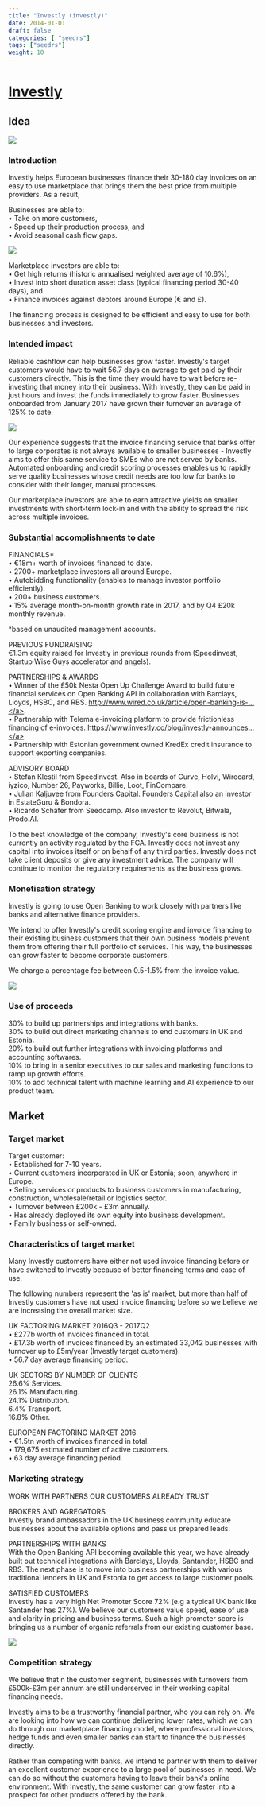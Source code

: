 ```yaml
---
title: "Investly (investly)"
date: 2014-01-01
draft: false
categories: [ "seedrs"]
tags: ["seedrs"]
weight: 10
---
```


# [Investly](https://www.seedrs.com/investly)

## Idea

![](/img/seedrs/uploads/startup/section_image/image/13720/j633amoz23d3qvq0vun8ulimnptmy3k/Investly_header.png?rect=0%2C0%2C1500%2C900&w=600&fit=clip&s=475add2e2de04fd5f9940b71f551703f)

### Introduction

Investly helps European businesses finance their 30-180 day invoices on an easy to use marketplace that brings them the best price from multiple providers. As a result,

Businesses are able to: <br>• Take on more customers, <br>• Speed up their production process, and <br>• Avoid seasonal cash flow gaps.

![](/img/seedrs/uploads/startup/section_image/image/13723/opc3cntmfl2k2uqtbgz251ev6lmjtru/Investors.png?rect=0%2C-5%2C1119%2C432&w=600&fit=clip&s=198cd46ebd6075487b902eec87787ff5)

Marketplace investors are able to: <br>• Get high returns (historic annualised weighted average of 10.6%), <br>• Invest into short duration asset class (typical financing period 30-40 days), and <br>• Finance invoices against debtors around Europe (€ and £).

The financing process is designed to be efficient and easy to use for both businesses and investors.

### Intended impact

Reliable cashflow can help businesses grow faster. Investly's target customers would have to wait 56.7 days on average to get paid by their customers directly. This is the time they would have to wait before re-investing that money into their business. With Investly, they can be paid in just hours and invest the funds immediately to grow faster. Businesses onboarded from January 2017 have grown their turnover an average of 125% to date.

![](/img/seedrs/uploads/startup/section_image/image/13727/d5p0i5iunovxb60awwvllwug8x9wcvs/Investly_M_B_quote.png?rect=0%2C0%2C1500%2C900&w=600&fit=clip&s=1edc6c88b731424a4577cf1b47bb6b12)

Our experience suggests that the invoice financing service that banks offer to large corporates is not always available to smaller businesses - Investly aims to offer this same service to SMEs who are not served by banks. Automated onboarding and credit scoring processes enables us to rapidly serve quality businesses whose credit needs are too low for banks to consider with their longer, manual processes.

Our marketplace investors are able to earn attractive yields on smaller investments with short-term lock-in and with the ability to spread the risk across multiple invoices.

### Substantial accomplishments to date

FINANCIALS* <br>• €18m+ worth of invoices financed to date. <br>• 2700+ marketplace investors all around Europe. <br>• Autobidding functionality (enables to manage investor portfolio efficiently). <br>• 200+ business customers. <br>• 15% average month-on-month growth rate in 2017, and by Q4 £20k monthly revenue.

*based on unaudited management accounts.

PREVIOUS FUNDRAISING <br>€1.3m equity raised for Investly in previous rounds from (Speedinvest, Startup Wise Guys accelerator and angels).

PARTNERSHIPS &amp; AWARDS <br>• Winner of the £50k Nesta Open Up Challenge Award to build future financial services on Open Banking API in collaboration with Barclays, Lloyds, HSBC, and RBS. <a target="_blank" rel="nofollow" class="outside" href="http://www.wired.co.uk/article/open-banking-is-nearly-here-heres-the-first-glimpse-what-it-will-look-like-in-practice">http://www.wired.co.uk/article/open-banking-is-...</a>. <br>• Partnership with Telema e-invoicing platform to provide frictionless financing of e-invoices. <a target="_blank" rel="nofollow" class="outside" href="https://www.investly.co/blog/investly-announces-partnership-with-the-largest-e-invoicing-operator-in-the-baltics">https://www.investly.co/blog/investly-announces...</a> <br>• Partnership with Estonian government owned KredEx credit insurance to support exporting companies.

ADVISORY BOARD <br>• Stefan Klestil from Speedinvest. Also in boards of Curve, Holvi, Wirecard, iyzico, Number 26, Payworks, Billie, Loot, FinCompare. <br>• Julian Kaljuvee from Founders Capital. Founders Capital also an investor in EstateGuru &amp; Bondora. <br>• Ricardo Schäfer from Seedcamp. Also investor to Revolut, Bitwala, Prodo.AI.

To the best knowledge of the company, Investly's core business is not currently an activity regulated by the FCA. Investly does not invest any capital into invoices itself or on behalf of any third parties. Investly does not take client deposits or give any investment advice. The company will continue to monitor the regulatory requirements as the business grows.

### Monetisation strategy

Investly is going to use Open Banking to work closely with partners like banks and alternative finance providers.

We intend to offer Investly's credit scoring engine and invoice financing to their existing business customers that their own business models prevent them from offering their full portfolio of services. This way, the businesses can grow faster to become corporate customers.

We charge a percentage fee between 0.5-1.5% from the invoice value.

![](/img/seedrs/uploads/startup/section_image/image/13721/6dcxjm2nyarbfn0i4wvqkogoujizo11/Investly_steps.png?rect=0%2C0%2C1500%2C900&w=600&fit=clip&s=717eac42748aa2ee4879e65cac5e6752)

### Use of proceeds

30% to build up partnerships and integrations with banks. <br>30% to build out direct marketing channels to end customers in UK and Estonia. <br>20% to build out further integrations with invoicing platforms and accounting softwares. <br>10% to bring in a senior executives to our sales and marketing functions to ramp up growth efforts. <br>10% to add technical talent with machine learning and AI experience to our product team.

## Market

### Target market

Target customer: <br>• Established for 7-10 years. <br>• Current customers incorporated in UK or Estonia; soon, anywhere in Europe. <br>• Selling services or products to business customers in manufacturing, construction, wholesale/retail or logistics sector. <br>• Turnover between £200k - £3m annually. <br>• Has already deployed its own equity into business development. <br>• Family business or self-owned.

### Characteristics of target market

Many Investly customers have either not used invoice financing before or have switched to Investly because of better financing terms and ease of use.

The following numbers represent the 'as is' market, but more than half of Investly customers have not used invoice financing before so we believe we are increasing the overall market size.

UK FACTORING MARKET 2016Q3 - 2017Q2 <br>• £277b worth of invoices financed in total. <br>• £17.3b worth of invoices financed by an estimated 33,042 businesses with turnover up to £5m/year (Investly target customers). <br>• 56.7 day average financing period.

UK SECTORS BY NUMBER OF CLIENTS <br>26.6% Services. <br>26.1% Manufacturing. <br>24.1% Distribution. <br>6.4% Transport. <br>16.8% Other.

EUROPEAN FACTORING MARKET 2016 <br>• €1.5tn worth of invoices financed in total. <br>• 179,675 estimated number of active customers. <br>• 63 day average financing period.

### Marketing strategy

WORK WITH PARTNERS OUR CUSTOMERS ALREADY TRUST

BROKERS AND AGREGATORS <br>Investly brand ambassadors in the UK business community educate businesses about the available options and pass us prepared leads.

PARTNERSHIPS WITH BANKS <br>With the Open Banking API becoming available this year, we have already built out technical integrations with Barclays, Lloyds, Santander, HSBC and RBS. The next phase is to move into business partnerships with various traditional lenders in UK and Estonia to get access to large customer pools.

SATISFIED CUSTOMERS <br>Investly has a very high Net Promoter Score 72% (e.g a typical UK bank like Santander has 27%). We believe our customers value speed, ease of use and clarity in pricing and business terms. Such a high promoter score is bringing us a number of organic referrals from our existing customer base.

![](/img/seedrs/uploads/startup/section_image/image/13724/okvzaon47ji2uxhltoeq9gmmc1jl4kn/matt.jpg?rect=0%2C0%2C1024%2C682&w=600&fit=clip&s=4a91e0bc3d0040d0ff50456df5859128)

### Competition strategy

We believe that n the customer segment, businesses with turnovers from £500k-£3m per annum are still underserved in their working capital financing needs.

Investly aims to be a trustworthy financial partner, who you can rely on. We are looking into how we can continue delivering lower rates, which we can do through our marketplace financing model, where professional investors, hedge funds and even smaller banks can start to finance the businesses directly.

Rather than competing with banks, we intend to partner with them to deliver an excellent customer experience to a large pool of businesses in need. We can do so without the customers having to leave their bank's online environment. With Investly, the same customer can grow faster into a prospect for other products offered by the bank.

